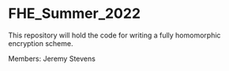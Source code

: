 # FHE_Summer_2022

This repository will hold the code for writing a fully homomorphic encryption scheme. 

Members: Jeremy Stevens
